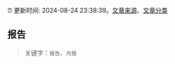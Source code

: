 :alarm_clock: 更新时间: 2024-08-24 23:38:39。[文章来源](/README.md)、[文章分类](/TAGS.md)

## 报告


> 关键字：`报告`、`月报`




